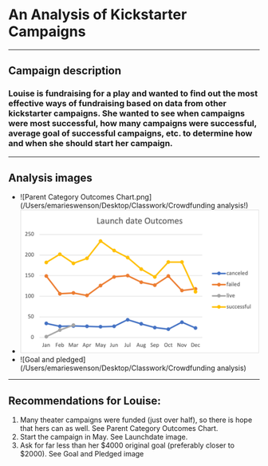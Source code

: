 # An Analysis of Kickstarter Campaigns
---
## Campaign description
### Louise is fundraising for a play and wanted to find out the most effective ways of fundraising based on data from other kickstarter campaigns. She wanted to see when campaigns were most successful, how many campaigns were successful, average goal of successful campaigns, etc. to determine how and when she should start her campaign. 
---
## Analysis images
- ![Parent Category Outcomes Chart.png](/Users/emarieswenson/Desktop/Classwork/Crowdfunding analysis!)
- ![Launchdate.png](https://github.com/emariecovey/Kickstarter-analysis/blob/main/launchdate.png)
- ![Goal and pledged](/Users/emarieswenson/Desktop/Classwork/Crowdfunding analysis)
---
## Recommendations for Louise: 
1. Many theater campaigns were funded (just over half), so there is hope that hers can as well. See Parent Category Outcomes Chart. 
2. Start the campaign in May. See Launchdate image.
3. Ask for far less than her $4000 original goal (preferably closer to $2000). See Goal and Pledged image

